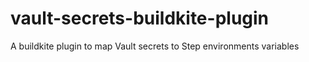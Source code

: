 # vault-secrets-buildkite-plugin
A buildkite plugin to map Vault secrets to Step environments variables
